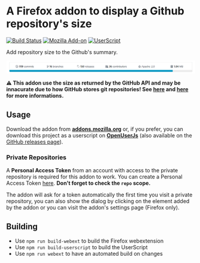 # A Firefox addon to display a Github repository's size

[![Build Status](https://cloud.drone.io/api/badges/Shywim/github-repo-size/status.svg)](https://cloud.drone.io/Shywim/github-repo-size)
[![Mozilla Add-on](https://img.shields.io/amo/v/github-repo-size.svg?style=flat-square)][amo]
[![UserScript](https://img.shields.io/badge/userscript-v1.2.0-blue.svg?style=flat-square)][openjs]

Add repository size to the Github's summary.

![Addon screenshot](art/screenshot.png)

**⚠ This addon use the size as returned by the GitHub API and may be
innacurate due to how GitHub stores git repositories! See [here][soq] and
[here][ghb] for more informations.**

## Usage

Download the addon from **[addons.mozilla.org][amo]** or, if you prefer, you
can download this project as a userscript on **[OpenUserJs][openjs]** (also
available on the [GitHub releases page][ghreleases]).

### Private Repositories

A **Personal Access Token** from an account with access to the private repository is
required for this addon to work. You can create a Personal Access Token
[here][ghsettings]. **Don't forget to check the `repo` scope.**

The addon will ask for a token automatically the first time you visit a private
repository, you can also show the dialog by clicking on the element added by the
addon or you can visit the addon's settings page (Firefox only).

## Building

- Use `npm run build-webext` to build the Firefox webextension
- Use `npm run build-userscript` to build the UserScript
- Use `npm run webext` to have an automated build on changes

[amo]: https://addons.mozilla.org/firefox/addon/github-repo-size/
[openjs]: https://openuserjs.org/scripts/Shywim/GitHub_Repository_Size
[ghreleases]: https://github.com/Shywim/github-repo-size/releases
[soq]: https://stackoverflow.com/a/8679592/1424030
[ghb]: https://git-blame.blogspot.fr/2012/08/bringing-bit-more-sanity-to-alternates.html
[ghsettings]: https://github.com/settings/tokens
